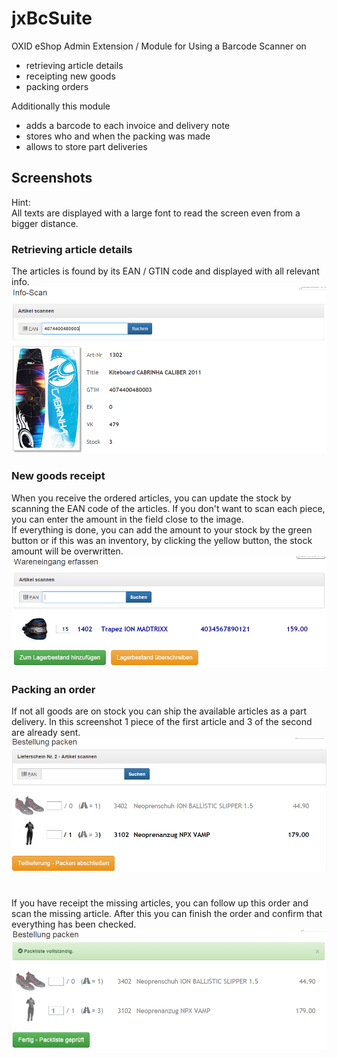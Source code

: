# jxBcSuite

OXID eShop Admin Extension / Module for Using a Barcode Scanner on

- retrieving article details
- receipting new goods
- packing orders

Additionally this module 

- adds a barcode to each invoice and delivery note
- stores who and when the packing was made
- allows to store part deliveries

## Screenshots
Hint:  
All texts are displayed with a large font to read the screen even from a bigger distance.

### Retrieving article details
The articles is found by its EAN / GTIN code and displayed with all relevant info.
![show products and customers](/docs/img/articleinfodisplay-de.png)

### New goods receipt
When you receive the ordered articles, you can update the stock by scanning the EAN code of the articles. If you don't want to scan each piece, you can enter the amount in the field close to the image.  
If everything is done, you can add the amount to your stock by the green button or if this was an inventory, by clicking the yellow button, the stock amount will be overwritten. 
![show products and customers](/docs/img/goodsreceipted-de.png)


### Packing an order
If not all goods are on stock you can ship the available articles as a part delivery. In this screenshot 1 piece of the first article and 3 of the second are already sent.
![show products and customers](/docs/img/partdeliveryscan-de.png)

# 

If you have receipt the missing articles, you can follow up this order and scan the missing article. After this you can finish the order and confirm that everything has been checked.
![show products and customers](/docs/img/packingfinished-de.png)
